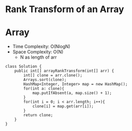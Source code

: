 # Rank Transform of an Array
# Array
* Time Complexity: O(NlogN)
* Space Complexity: O(N)
	* N as length of arr
```
class Solution {
    public int[] arrayRankTransform(int[] arr) {
        int[] clone = arr.clone();
        Arrays.sort(clone);
        HashMap<Integer, Integer> map = new HashMap();
        for(int a: clone){
            map.putIfAbsent(a, map.size() + 1);
        }
        for(int i = 0; i < arr.length; i++){
            clone[i] = map.get(arr[i]);
        }
        return clone;
    }
}
```